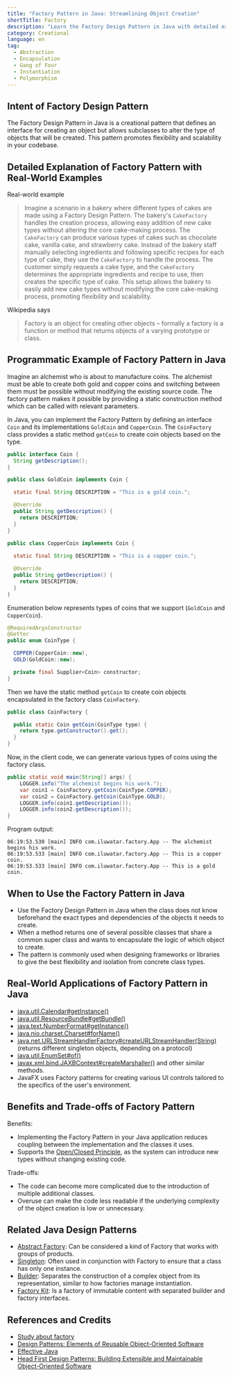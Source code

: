 ```yaml
---
title: "Factory Pattern in Java: Streamlining Object Creation"
shortTitle: Factory
description: "Learn the Factory Design Pattern in Java with detailed examples and explanations. Understand how to create flexible and scalable code using the Factory Pattern. Ideal for developers looking to improve their object-oriented design skills."
category: Creational
language: en
tag:
  - Abstraction
  - Encapsulation
  - Gang of Four
  - Instantiation
  - Polymorphism
---
```


## Intent of Factory Design Pattern

The Factory Design Pattern in Java is a creational pattern that defines an interface for creating an object but allows subclasses to alter the type of objects that will be created. This pattern promotes flexibility and scalability in your codebase.

## Detailed Explanation of Factory Pattern with Real-World Examples

Real-world example

> Imagine a scenario in a bakery where different types of cakes are made using a Factory Design Pattern. The bakery's `CakeFactory` handles the creation process, allowing easy addition of new cake types without altering the core cake-making process. The `CakeFactory` can produce various types of cakes such as chocolate cake, vanilla cake, and strawberry cake. Instead of the bakery staff manually selecting ingredients and following specific recipes for each type of cake, they use the `CakeFactory` to handle the process. The customer simply requests a cake type, and the `CakeFactory` determines the appropriate ingredients and recipe to use, then creates the specific type of cake. This setup allows the bakery to easily add new cake types without modifying the core cake-making process, promoting flexibility and scalability.

Wikipedia says

> Factory is an object for creating other objects – formally a factory is a function or method that returns objects of a varying prototype or class.

## Programmatic Example of Factory Pattern in Java

Imagine an alchemist who is about to manufacture coins. The alchemist must be able to create both gold and copper coins and switching between them must be possible without modifying the existing source code. The factory pattern makes it possible by providing a static construction method which can be called with relevant parameters.

In Java, you can implement the Factory Pattern by defining an interface `Coin` and its implementations `GoldCoin` and `CopperCoin`. The `CoinFactory` class provides a static method `getCoin` to create coin objects based on the type.

```java
public interface Coin {
  String getDescription();
}
```

```java
public class GoldCoin implements Coin {

  static final String DESCRIPTION = "This is a gold coin.";

  @Override
  public String getDescription() {
    return DESCRIPTION;
  }
}
```

```java
public class CopperCoin implements Coin {
   
  static final String DESCRIPTION = "This is a copper coin.";

  @Override
  public String getDescription() {
    return DESCRIPTION;
  }
}
```

Enumeration below represents types of coins that we support (`GoldCoin` and `CopperCoin`).

```java
@RequiredArgsConstructor
@Getter
public enum CoinType {

  COPPER(CopperCoin::new),
  GOLD(GoldCoin::new);

  private final Supplier<Coin> constructor;
}
```

Then we have the static method `getCoin` to create coin objects encapsulated in the factory class `CoinFactory`.

```java
public class CoinFactory {

  public static Coin getCoin(CoinType type) {
    return type.getConstructor().get();
  }
}
```

Now, in the client code, we can generate various types of coins using the factory class.

```java
public static void main(String[] args) {
    LOGGER.info("The alchemist begins his work.");
    var coin1 = CoinFactory.getCoin(CoinType.COPPER);
    var coin2 = CoinFactory.getCoin(CoinType.GOLD);
    LOGGER.info(coin1.getDescription());
    LOGGER.info(coin2.getDescription());
}
```

Program output:

```
06:19:53.530 [main] INFO com.iluwatar.factory.App -- The alchemist begins his work.
06:19:53.533 [main] INFO com.iluwatar.factory.App -- This is a copper coin.
06:19:53.533 [main] INFO com.iluwatar.factory.App -- This is a gold coin.
```

## When to Use the Factory Pattern in Java

* Use the Factory Design Pattern in Java when the class does not know beforehand the exact types and dependencies of the objects it needs to create.
* When a method returns one of several possible classes that share a common super class and wants to encapsulate the logic of which object to create.
* The pattern is commonly used when designing frameworks or libraries to give the best flexibility and isolation from concrete class types.

## Real-World Applications of Factory Pattern in Java

* [java.util.Calendar#getInstance()](https://docs.oracle.com/javase/8/docs/api/java/util/Calendar.html#getInstance--)
* [java.util.ResourceBundle#getBundle()](https://docs.oracle.com/javase/8/docs/api/java/util/ResourceBundle.html#getBundle-java.lang.String-)
* [java.text.NumberFormat#getInstance()](https://docs.oracle.com/javase/8/docs/api/java/text/NumberFormat.html#getInstance--)
* [java.nio.charset.Charset#forName()](https://docs.oracle.com/javase/8/docs/api/java/nio/charset/Charset.html#forName-java.lang.String-)
* [java.net.URLStreamHandlerFactory#createURLStreamHandler(String)](https://docs.oracle.com/javase/8/docs/api/java/net/URLStreamHandlerFactory.html) (returns different singleton objects, depending on a protocol)
* [java.util.EnumSet#of()](https://docs.oracle.com/javase/8/docs/api/java/util/EnumSet.html#of(E))
* [javax.xml.bind.JAXBContext#createMarshaller()](https://docs.oracle.com/javase/8/docs/api/javax/xml/bind/JAXBContext.html#createMarshaller--) and other similar methods.
* JavaFX uses Factory patterns for creating various UI controls tailored to the specifics of the user's environment.

## Benefits and Trade-offs of Factory Pattern

Benefits:

* Implementing the Factory Pattern in your Java application reduces coupling between the implementation and the classes it uses.
* Supports the [Open/Closed Principle](https://java-design-patterns.com/principles/#open-closed-principle), as the system can introduce new types without changing existing code.

Trade-offs:

* The code can become more complicated due to the introduction of multiple additional classes.
* Overuse can make the code less readable if the underlying complexity of the object creation is low or unnecessary.

## Related Java Design Patterns

* [Abstract Factory](https://java-design-patterns.com/patterns/abstract-factory/): Can be considered a kind of Factory that works with groups of products.
* [Singleton](https://java-design-patterns.com/patterns/singleton/): Often used in conjunction with Factory to ensure that a class has only one instance.
* [Builder](https://java-design-patterns.com/patterns/builder/): Separates the construction of a complex object from its representation, similar to how factories manage instantiation.
* [Factory Kit](https://java-design-patterns.com/patterns/factory-kit/): Is a factory of immutable content with separated builder and factory interfaces.

## References and Credits

* [Study about factory](https://runtimehub.com/p/jdp@20240509:factory/)
* [Design Patterns: Elements of Reusable Object-Oriented Software](https://amzn.to/3w0Rk5y)
* [Effective Java](https://amzn.to/4cGk2Jz)
* [Head First Design Patterns: Building Extensible and Maintainable Object-Oriented Software](https://amzn.to/3UpTLrG)
